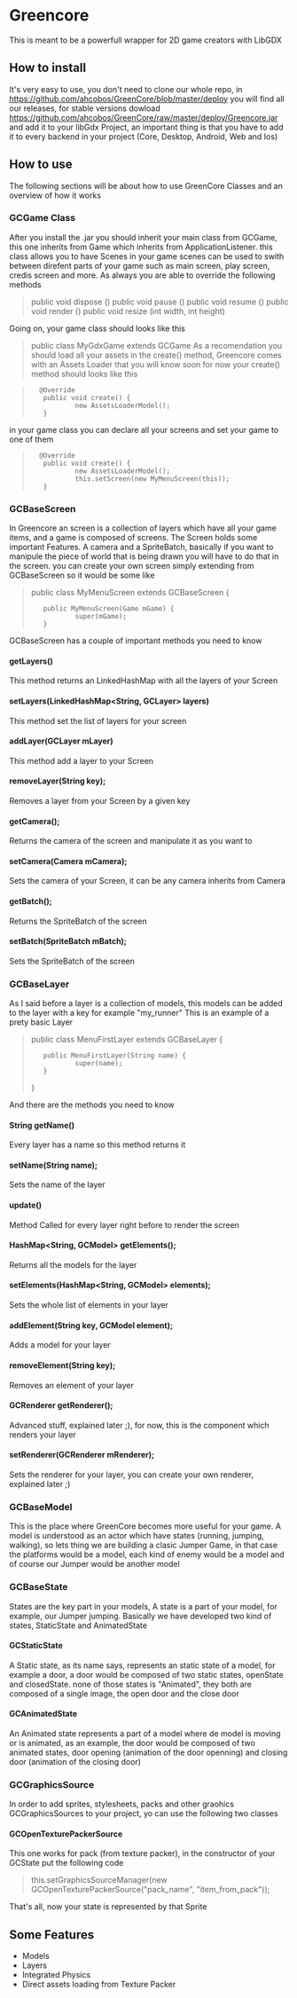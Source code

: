 # Greencore

This is meant to be a powerfull wrapper for 2D game creators with LibGDX

## How to install
It's very easy to use, you don't need to clone our whole repo, in https://github.com/ahcobos/GreenCore/blob/master/deploy you will find all our releases, for stable
versions dowload https://github.com/ahcobos/GreenCore/raw/master/deploy/Greencore.jar and add it to your libGdx Project, an important thing is that you
have to add it to every backend in your project (Core, Desktop, Android, Web and Ios)

## How to use
The following sections will be about how to use GreenCore Classes and an overview of how it works

### GCGame Class
After you install the .jar you should inherit your main class from GCGame, this one inherits from Game which inherits from ApplicationListener. this class allows you to have Scenes in your game
scenes can be used to swith between direfent parts of your game such as main screen, play screen, credis screen and more.
As always you are able to override the following methods 

>public void dispose ()
>public void pause ()
>public void resume ()
>public void render ()
>public void resize (int width, int height)

Going on, your game class should looks like this
> public class MyGdxGame extends GCGame
As a recomendation you should load all your assets in the create() method, Greencore comes with an Assets Loader that you will know soon
for now your create() method should looks like this 

>       @Override
>        public void create() {
>                new AssetsLoaderModel();
>        }

in your game class you can declare all your screens and set your game to one of them 

>       @Override
>        public void create() {
>                new AssetsLoaderModel();
>                this.setScreen(new MyMenuScreen(this));
>        }

### GCBaseScreen
In Greencore an screen is a collection of layers which have all your game items, and a game is composed of screens.
The Screen holds some important Features. A camera and a SpriteBatch, basically if you want to manipule the piece of world that is being drawn
you will have to do that in the screen.
you can create your own screen simply extending from GCBaseScreen so it would be some like 

>public class MyMenuScreen extends GCBaseScreen {
>
>        public MyMenuScreen(Game mGame) {
>                super(mGame);
>        }


GCBaseScreen has a couple of important methods you need to know
#### getLayers()
This method returns an LinkedHashMap with all the layers of your Screen

#### setLayers(LinkedHashMap<String, GCLayer> layers)
This method set the list of layers for your screen

#### addLayer(GCLayer mLayer)
This method add a layer to your Screen

#### removeLayer(String key);
Removes a layer from your Screen by a given key

#### getCamera();
Returns the camera of the screen and manipulate it as you want to

#### setCamera(Camera mCamera);
Sets the camera of your Screen, it can be any camera inherits from Camera

#### getBatch();
Returns the SpriteBatch of the screen

#### setBatch(SpriteBatch mBatch);
Sets the SpriteBatch of the screen


### GCBaseLayer
As I said before a layer is a collection of models, this models can be added to the layer with a key for example "my_runner"
This is an example of a prety basic Layer

>public class MenuFirstLayer extends GCBaseLayer {
>
>        public MenuFirstLayer(String name) {
>                super(name);
>        }
>}

And there are the methods you need to know

#### String getName()
Every layer has a name so this method returns it

#### setName(String name);
Sets the name of the layer

#### update()
Method Called for every layer right before to render the screen

#### HashMap<String, GCModel> getElements();
Returns all the models for the layer

#### setElements(HashMap<String, GCModel> elements);
Sets the whole list of elements in your layer

#### addElement(String key, GCModel element);
Adds a model for your layer

#### removeElement(String key);
Removes an element of your layer

#### GCRenderer getRenderer(); 
Advanced stuff, explained later ;), for now, this is the component which renders your layer

#### setRenderer(GCRenderer mRenderer);
Sets the renderer for your layer, you can create your own renderer, explained later ;)

### GCBaseModel
This is the place where GreenCore becomes more useful for your game.
A model is understood as an actor which have states (running, jumping, walking), so lets thing we are building a clasic Jumper Game, in that case 
the platforms would be a model, each kind of enemy would be a model and of course our Jumper would be another model

### GCBaseState
States are the key part in your models, A state is a part of your model, for example, our Jumper jumping.
Basically we have developed two kind of states, StaticState and AnimatedState

#### GCStaticState
A Static state, as its name says, represents an static state of a model, for example a door, a door would be composed of two static states, openState and closedState.
none of those states is "Animated", they both are composed of a single image, the open door and the close door

#### GCAnimatedState
An Animated state represents a part of a model where de model is moving or is animated, as an example, the door would be composed of two animated states,
door opening (animation of the door openning) and closing door (animation of the closing door)


### GCGraphicsSource
In order to add sprites, stylesheets, packs and other graohics GCGraphicsSources to your project,  yo can use the following two classes

#### GCOpenTexturePackerSource
This one works for pack (from texture packer), in the constructor of your GCState put the following code
>this.setGraphicsSourceManager(new GCOpenTexturePackerSource("pack_name", "item_from_pack"));

That's all, now your state is represented by that Sprite




## Some Features
 * Models
 * Layers
 * Integrated Physics 
 * Direct assets loading from Texture Packer

